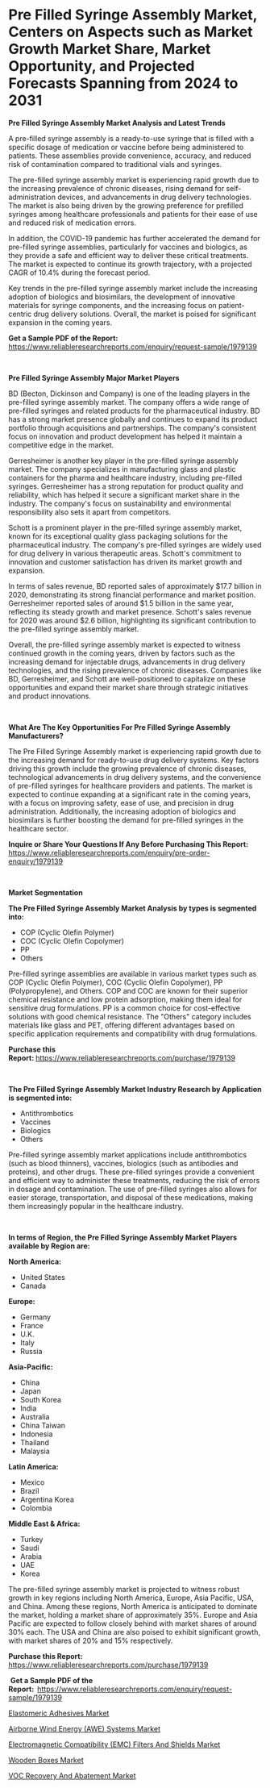 <p><h1>Pre Filled Syringe Assembly Market, Centers on Aspects such as Market Growth Market Share, Market Opportunity, and Projected Forecasts Spanning from 2024 to 2031</h1></p><p><strong>Pre Filled Syringe Assembly Market Analysis and Latest Trends</strong></p>
<p><p>A pre-filled syringe assembly is a ready-to-use syringe that is filled with a specific dosage of medication or vaccine before being administered to patients. These assemblies provide convenience, accuracy, and reduced risk of contamination compared to traditional vials and syringes.</p><p>The pre-filled syringe assembly market is experiencing rapid growth due to the increasing prevalence of chronic diseases, rising demand for self-administration devices, and advancements in drug delivery technologies. The market is also being driven by the growing preference for prefilled syringes among healthcare professionals and patients for their ease of use and reduced risk of medication errors.</p><p>In addition, the COVID-19 pandemic has further accelerated the demand for pre-filled syringe assemblies, particularly for vaccines and biologics, as they provide a safe and efficient way to deliver these critical treatments. The market is expected to continue its growth trajectory, with a projected CAGR of 10.4% during the forecast period.</p><p>Key trends in the pre-filled syringe assembly market include the increasing adoption of biologics and biosimilars, the development of innovative materials for syringe components, and the increasing focus on patient-centric drug delivery solutions. Overall, the market is poised for significant expansion in the coming years.</p></p>
<p><strong>Get a Sample PDF of the Report:&nbsp;</strong> <a href="https://www.reliableresearchreports.com/enquiry/request-sample/1979139">https://www.reliableresearchreports.com/enquiry/request-sample/1979139</a></p>
<p>&nbsp;</p>
<p><strong>Pre Filled Syringe Assembly Major Market Players</strong></p>
<p><p>BD (Becton, Dickinson and Company) is one of the leading players in the pre-filled syringe assembly market. The company offers a wide range of pre-filled syringes and related products for the pharmaceutical industry. BD has a strong market presence globally and continues to expand its product portfolio through acquisitions and partnerships. The company's consistent focus on innovation and product development has helped it maintain a competitive edge in the market.</p><p>Gerresheimer is another key player in the pre-filled syringe assembly market. The company specializes in manufacturing glass and plastic containers for the pharma and healthcare industry, including pre-filled syringes. Gerresheimer has a strong reputation for product quality and reliability, which has helped it secure a significant market share in the industry. The company's focus on sustainability and environmental responsibility also sets it apart from competitors.</p><p>Schott is a prominent player in the pre-filled syringe assembly market, known for its exceptional quality glass packaging solutions for the pharmaceutical industry. The company's pre-filled syringes are widely used for drug delivery in various therapeutic areas. Schott's commitment to innovation and customer satisfaction has driven its market growth and expansion.</p><p>In terms of sales revenue, BD reported sales of approximately $17.7 billion in 2020, demonstrating its strong financial performance and market position. Gerresheimer reported sales of around $1.5 billion in the same year, reflecting its steady growth and market presence. Schott's sales revenue for 2020 was around $2.6 billion, highlighting its significant contribution to the pre-filled syringe assembly market.</p><p>Overall, the pre-filled syringe assembly market is expected to witness continued growth in the coming years, driven by factors such as the increasing demand for injectable drugs, advancements in drug delivery technologies, and the rising prevalence of chronic diseases. Companies like BD, Gerresheimer, and Schott are well-positioned to capitalize on these opportunities and expand their market share through strategic initiatives and product innovations.</p></p>
<p>&nbsp;</p>
<p><strong>What Are The Key Opportunities For Pre Filled Syringe Assembly Manufacturers?</strong></p>
<p><p>The Pre Filled Syringe Assembly market is experiencing rapid growth due to the increasing demand for ready-to-use drug delivery systems. Key factors driving this growth include the growing prevalence of chronic diseases, technological advancements in drug delivery systems, and the convenience of pre-filled syringes for healthcare providers and patients. The market is expected to continue expanding at a significant rate in the coming years, with a focus on improving safety, ease of use, and precision in drug administration. Additionally, the increasing adoption of biologics and biosimilars is further boosting the demand for pre-filled syringes in the healthcare sector.</p></p>
<p><strong>Inquire or Share Your Questions If Any Before Purchasing This Report:</strong> <a href="https://www.reliableresearchreports.com/enquiry/pre-order-enquiry/1979139">https://www.reliableresearchreports.com/enquiry/pre-order-enquiry/1979139</a></p>
<p>&nbsp;</p>
<p><strong>Market Segmentation</strong></p>
<p><strong>The Pre Filled Syringe Assembly Market Analysis by types is segmented into:</strong></p>
<p><ul><li>COP (Cyclic Olefin Polymer)</li><li>COC (Cyclic Olefin Copolymer)</li><li>PP</li><li>Others</li></ul></p>
<p><p>Pre-filled syringe assemblies are available in various market types such as COP (Cyclic Olefin Polymer), COC (Cyclic Olefin Copolymer), PP (Polypropylene), and Others. COP and COC are known for their superior chemical resistance and low protein adsorption, making them ideal for sensitive drug formulations. PP is a common choice for cost-effective solutions with good chemical resistance. The "Others" category includes materials like glass and PET, offering different advantages based on specific application requirements and compatibility with drug formulations.</p></p>
<p><strong>Purchase this Report:&nbsp;</strong><a href="https://www.reliableresearchreports.com/purchase/1979139">https://www.reliableresearchreports.com/purchase/1979139</a></p>
<p>&nbsp;</p>
<p><strong>The Pre Filled Syringe Assembly Market Industry Research by Application is segmented into:</strong></p>
<p><ul><li>Antithrombotics</li><li>Vaccines</li><li>Biologics</li><li>Others</li></ul></p>
<p><p>Pre-filled syringe assembly market applications include antithrombotics (such as blood thinners), vaccines, biologics (such as antibodies and proteins), and other drugs. These pre-filled syringes provide a convenient and efficient way to administer these treatments, reducing the risk of errors in dosage and contamination. The use of pre-filled syringes also allows for easier storage, transportation, and disposal of these medications, making them increasingly popular in the healthcare industry.</p></p>
<p>&nbsp;</p>
<p><strong>In terms of Region, the Pre Filled Syringe Assembly Market Players available by Region are:</strong></p>
<p>
    <p> <strong> North America: </strong>
        <ul>
            <li>United States</li>
            <li>Canada</li>
        </ul>
        </p> 
    <p> <strong> Europe: </strong>
        <ul>
            <li>Germany</li>
            <li>France</li>
            <li>U.K.</li>
            <li>Italy</li>
            <li>Russia</li>
        </ul>
        </p> 
    <p> <strong> Asia-Pacific: </strong>
        <ul>
            <li>China</li>
            <li>Japan</li>
            <li>South Korea</li>
            <li>India</li>
            <li>Australia</li>
            <li>China Taiwan</li>
            <li>Indonesia</li>
            <li>Thailand</li>
            <li>Malaysia</li>
        </ul>
        </p> 
    <p> <strong> Latin America: </strong>
        <ul>
            <li>Mexico</li>
            <li>Brazil</li>
            <li>Argentina Korea</li>
            <li>Colombia</li>
        </ul>
        </p> 
    <p> <strong> Middle East & Africa: </strong>
        <ul>
            <li>Turkey</li>
            <li>Saudi</li>
            <li>Arabia</li>
            <li>UAE</li>
            <li>Korea</li>
        </ul>
    </p>
    </p>
<p><p>The pre-filled syringe assembly market is projected to witness robust growth in key regions including North America, Europe, Asia Pacific, USA, and China. Among these regions, North America is anticipated to dominate the market, holding a market share of approximately 35%. Europe and Asia Pacific are expected to follow closely behind with market shares of around 30% each. The USA and China are also poised to exhibit significant growth, with market shares of 20% and 15% respectively.</p></p>
<p><strong>Purchase this Report: </strong><a href="https://www.reliableresearchreports.com/purchase/1979139">https://www.reliableresearchreports.com/purchase/1979139</a></p>
<p>&nbsp;<strong>Get a Sample PDF of the Report:&nbsp;&nbsp;</strong><a href="https://www.reliableresearchreports.com/enquiry/request-sample/1979139">https://www.reliableresearchreports.com/enquiry/request-sample/1979139</a></p>
<p><strong></strong></p>
<p><p><a href="https://view.publitas.com/reportprime-1/elastomeric-adhesives-market-with-the-goal-of-estimating-the-market-size-and-future-growth-potential-of-various-market-segments-based-on-component-applications-end-user-and-region/">Elastomeric Adhesives Market</a></p><p><a href="https://natural-crush-b99.notion.site/Airborne-Wind-Energy-AWE-Systems-Market-Offers-Provide-Insightful-Data-for-the-Time-Period-from-20-06cd15b28d0145199235e8300f3bc67b">Airborne Wind Energy (AWE) Systems Market</a></p><p><a href="https://gamy-alyssum-396.notion.site/Electromagnetic-Compatibility-EMC-Filters-And-Shields-Market-Offers-Provide-Insightful-Data-for-th-b27e8ac6755e48e8b7878a60dd7f6bbd">Electromagnetic Compatibility (EMC) Filters And Shields Market</a></p><p><a href="https://view.publitas.com/reportprime-1/wooden-boxes-market-research-report-forecasted-for-period-from-2024-2031-by-market-type-market-application-and-region/">Wooden Boxes Market</a></p><p><a href="https://boundless-drawbridge-702.notion.site/VOC-Recovery-And-Abatement-Market-Size-Furnishes-Valuable-Information-Encompassing-Market-Share-Mar-876eb9c502024941af696a8df0afb8b2">VOC Recovery And Abatement Market</a></p></p>